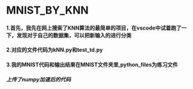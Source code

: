 # **MNIST_BY_KNN**
#### 1.首先，我先在网上搜索了KNN算法的最简单的项目，在vscode中试着跑了一下，发现对于自己的数据集，可以把新输入的进行分类
#### 2.对应的文件代码为kNN.py和test_td.py
#### 3.我的MNIST代码和输出结果在MNIST文件夹里,python_files为练习文件
##### 上传了numpy加速后的代码


